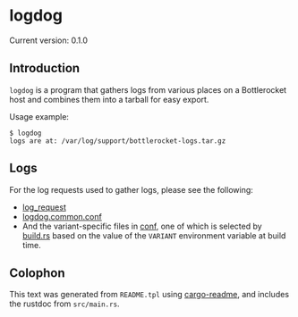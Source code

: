 # logdog

Current version: 0.1.0

## Introduction

`logdog` is a program that gathers logs from various places on a Bottlerocket host and combines them
into a tarball for easy export.

Usage example:

```shell
$ logdog
logs are at: /var/log/support/bottlerocket-logs.tar.gz
```

## Logs

For the log requests used to gather logs, please see the following:

* [log_request](src/log_request.rs)
* [logdog.common.conf](conf/logdog.common.conf)
* And the variant-specific files in [conf](conf/), one of which is selected by [build.rs](build.rs)
based on the value of the `VARIANT` environment variable at build time.


## Colophon

This text was generated from `README.tpl` using [cargo-readme](https://crates.io/crates/cargo-readme), and includes the rustdoc from `src/main.rs`.
